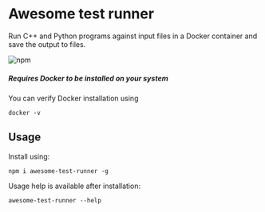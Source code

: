 # Awesome test runner
Run C++ and Python programs against input files in a Docker container and save the output to files.

![npm](https://img.shields.io/npm/v/awesome-test-runner?style=flat-square)

##### Requires Docker to be installed on your system
You can verify Docker installation using
```shell script
docker -v
```

## Usage
Install using:
```shell script
npm i awesome-test-runner -g 
```
Usage help is available after installation:
```shell script
awesome-test-runner --help
```
